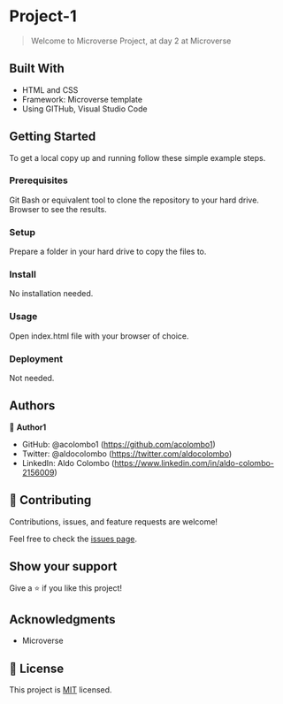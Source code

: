 # Project-1

> Welcome to Microverse Project, at day 2 at Microverse

## Built With

- HTML and CSS
- Framework: Microverse template
- Using GITHub, Visual Studio Code

## Getting Started

To get a local copy up and running follow these simple example steps.

### Prerequisites

Git Bash or equivalent tool to clone the repository to your hard drive.
Browser to see the results.

### Setup

Prepare a folder in your hard drive to copy the files to.

### Install

No installation needed.

### Usage

Open index.html file with your browser of choice.

### Deployment

Not needed.

## Authors

👤 **Author1**

- GitHub: @acolombo1 (https://github.com/acolombo1)
- Twitter: @aldocolombo (https://twitter.com/aldocolombo)
- LinkedIn: Aldo Colombo (https://www.linkedin.com/in/aldo-colombo-2156009)

## 🤝 Contributing

Contributions, issues, and feature requests are welcome!

Feel free to check the [issues page](../../issues/).

## Show your support

Give a ⭐️ if you like this project!

## Acknowledgments

- Microverse

## 📝 License

This project is [MIT](./License) licensed.
